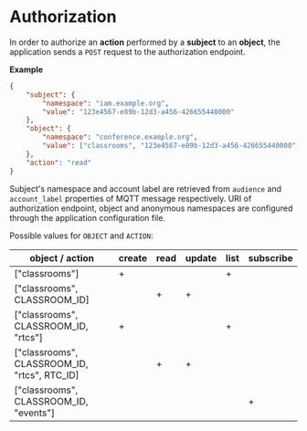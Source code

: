 # Authorization

In order to authorize an **action** performed by a **subject** to an **object**, the application sends a `POST` request to the authorization endpoint.

**Example**

```json
{
    "subject": {
        "namespace": "iam.example.org",
        "value": "123e4567-e89b-12d3-a456-426655440000"
    },
    "object": {
        "namespace": "conference.example.org",
        "value": ["classrooms", "123e4567-e89b-12d3-a456-426655440000", "rtcs", "321e7654-e89b-12d3-a456-426655440000"]
    },
    "action": "read"
}
```

Subject's namespace and account label are retrieved from `audience` and `account_label` properties of MQTT message respectively. URI of authorization endpoint, object and anonymous namespaces are configured through the application configuration file.

Possible values for `OBJECT` and `ACTION`:

| object / action                              | create | read | update | list | subscribe |
|----------------------------------------------|--------|------|--------|------|-----------|
| ["classrooms"]                               | +      |      |        | +    |           |
| ["classrooms", CLASSROOM_ID]                 |        | +    | +      |      |           |
| ["classrooms", CLASSROOM_ID, "rtcs"]         | +      |      |        | +    |           |
| ["classrooms", CLASSROOM_ID, "rtcs", RTC_ID] |        | +    | +      |      |           |
| ["classrooms", CLASSROOM_ID, "events"]       |        |      |        |      | +         |
